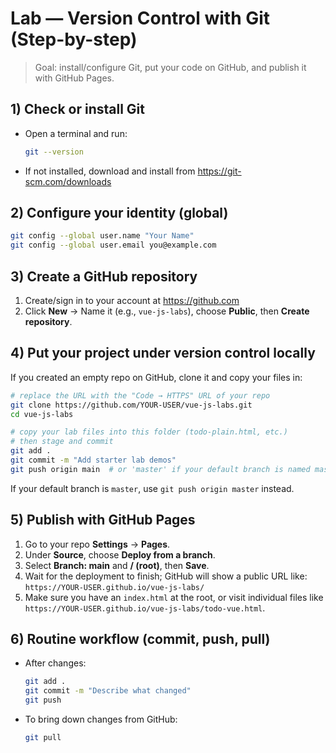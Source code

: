 
# Lab — Version Control with Git (Step-by-step)

> Goal: install/configure Git, put your code on GitHub, and publish it with GitHub Pages.

## 1) Check or install Git
- Open a terminal and run:
  ```bash
  git --version
  ```
- If not installed, download and install from https://git-scm.com/downloads

## 2) Configure your identity (global)
```bash
git config --global user.name "Your Name"
git config --global user.email you@example.com
```

## 3) Create a GitHub repository
1. Create/sign in to your account at https://github.com
2. Click **New** → Name it (e.g., `vue-js-labs`), choose **Public**, then **Create repository**.

## 4) Put your project under version control locally
If you created an empty repo on GitHub, clone it and copy your files in:

```bash
# replace the URL with the "Code → HTTPS" URL of your repo
git clone https://github.com/YOUR-USER/vue-js-labs.git
cd vue-js-labs

# copy your lab files into this folder (todo-plain.html, etc.)
# then stage and commit
git add .
git commit -m "Add starter lab demos"
git push origin main  # or 'master' if your default branch is named master
```

If your default branch is `master`, use `git push origin master` instead.

## 5) Publish with GitHub Pages
1. Go to your repo **Settings** → **Pages**.
2. Under **Source**, choose **Deploy from a branch**.
3. Select **Branch: main** and **/ (root)**, then **Save**.
4. Wait for the deployment to finish; GitHub will show a public URL like:
   `https://YOUR-USER.github.io/vue-js-labs/`
5. Make sure you have an `index.html` at the root, or visit individual files like
   `https://YOUR-USER.github.io/vue-js-labs/todo-vue.html`.

## 6) Routine workflow (commit, push, pull)
- After changes:
  ```bash
  git add .
  git commit -m "Describe what changed"
  git push
  ```
- To bring down changes from GitHub:
  ```bash
  git pull
  ```
